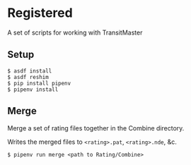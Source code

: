 # Registered

A set of scripts for working with TransitMaster

## Setup

```
$ asdf install
$ asdf reshim
$ pip install pipenv
$ pipenv install
```

## Merge

Merge a set of rating files together in the Combine directory.

Writes the merged files to `<rating>.pat`, `<rating>.nde`, &c.

```
$ pipenv run merge <path to Rating/Combine>
```

